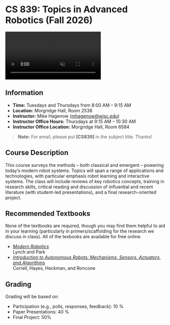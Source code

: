 # CS 839: Topics in Advanced Robotics (**Fall 2026**)
<video autoplay loop muted playsinline style="max-width: 100%; height: auto;">
  <source src="/cs839_fall26/cs839_website_videos.mp4" type="video/mp4">
  Your browser does not support the video tag.
</video>

## Information

- **Time:** Tuesdays and Thursdays from 8:00 AM – 9:15 AM
- **Location:** Morgridge Hall, Room 2538
- **Instructor:** Mike Hagenow (mhagenow@wisc.edu)
- **Instructor Office Hours:** Thursdays at 9:15 AM – 10:30 AM
- **Instructor Office Location:** Morgridge Hall, Room 6584
<!-- - **Peer Mentor (PM):** TBD
- **PM Office Hours:** TBD
- **PM Office Location:** TBD -->
<!-- - **Syllabus:** [pdf] -->
<!-- - **Piazza Webpage (for discussion and notifications):** [Link](https://piazza.com/wisc/fall2025/cs639003/home)
- **Piazza Signup:** [Link](https://piazza.com/wisc/fall2025/cs639003) -->
<!-- - **Canvas:** Canvas -->
<!-- - **Homework Submission:** Gradescope -->

> **Note:** For email, please put **[CS839]** in the subject title. Thanks!

## Course Description

This course surveys the methods – both classical and emergent – powering today’s modern robot systems. Topics will span a range of applications and technologies, with particular emphasis robot learning and interactive systems. The class will include reviews of key robotics concepts, training in research skills, critical reading and discussion of influential and recent literature (with student-led presentations), and a final research-oriented project.

<!-- ## Prerequisites

Previous programming experience is required. Students entering this class are expected to have background knowledge in calculus, linear algebra, and probability. Students who do not fit this profile must seek permission from the instructor prior to enrolling.

(COMP SCI 400 or 320) and (MATH 320, 340, 341, 345 or 375) and (STAT 311, 324, 333, 340, 371, STAT/MATH 309, 431, MATH 331 or 531) -->


## Recommended Textbooks

None of the textbooks are required, though you may find them helpful to aid in your learning (particularly in primers/scaffolding for the research we discuss in class). All of the texbooks are available for free online.

- [*Modern Robotics*](https://hades.mech.northwestern.edu/images/2/25/MR-v2.pdf)<br>Lynch and Park
- [*Introduction to Autonomous Robots: Mechanisms, Sensors, Actuators, and Algorithms*](https://github.com/Introduction-to-Autonomous-Robots/Introduction-to-Autonomous-Robots)<br>Correll, Hayes, Heckman, and Roncone
<!--- *Probabilistic Robotics*, Thrun, Burgard, and Fox-->


<!-- ## Discussion Forum

The instructor will post announcements, clarifications, hints, etc. on Piazza.  
Students should check the CS639 Piazza page frequently throughout the term.  
If you have a question, the best option is to post a message on Piazza.

Helpful guidelines:
- Please check if someone has posted the same/similar question before yours; it’s easier if we build on the thread.
- Use an informative "Summary" line to help others.

If your question is personal or not of interest to others, you may mark your question as **private** on Piazza so only instructors will see it.  
You are also welcome to come to office hours for individual discussion. -->

## Grading

Grading will be based on:

- Participation (e.g., polls, responses, feedback): 10 %
- Paper Presentations: 40 %
- Final Project: 50%


